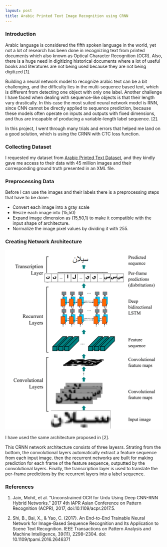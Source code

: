 ```yaml
---
layout: post
title: Arabic Printed Text Image Recognition using CRNN
---
```



### Introduction
Arabic language is considered the fifth spoken language in the world,  yet not a lot of research has been done in recognizing text from printed documents which also known as Optical Character Recognition (OCR). 
Also, there is a huge need in digitizing historical documents where a lot of useful books and literatures are not being used because they are not being digitized [1].

Building a neural network model to recognize arabic text can be a bit challenging, and the difficulty lies in the multi-sequence based text, which is different from detecting one object with only one label.
Another challenge I have faced when dealing with sequence-like objects is that their length vary drastically. In this case the most suited neural network model is RNN, since CNN cannot be directly applied to sequence prediction, because these models often operate on inputs and outputs with fixed dimensions, and thus are incapable of producing a variable-length label sequence.
[2].

In this project, I went through many trials and errors that helped me land on a good solution, which is using the CRNN with CTC loss function. 

### Collecting Dataset
I requested my dataset from [Arabic Printed Text Dataset](https://diuf.unifr.ch/main/diva/APTI/), and they kindly gave me access to their data with 45 million images and their corresponding ground truth presented in an XML file.


### Preprocessing Data
Before I can use the images and their labels there is a preprocessing steps that have to be done:
* Convert each image into a gray scale
* Resize each image into (15,50)
* Expand image dimension as (15,50,1) to make it compatible with the input shape of architecture.
* Normalize the image pixel values by dividing it with 255.


### Creating Network Architecture

![](images/model_arch.PNG)

I have used the same architecture proposed in [2].

This CRNN network architecture consists of three layesrs. Strating from the bottom, the convolutional layers automatically
extract a feature sequence from each input image. then the recurrent networks are built for making prediction for each frame of the feature
sequence, outputted by the convolutional layers. Finally, the transcription layer is used to translate the per-frame predictions by the recurrent layers into a label sequence.





### References 
1. Jain, Mohit, et al. “Unconstrained OCR for Urdu Using Deep CNN-RNN Hybrid Networks.” 2017 4th IAPR Asian Conference on Pattern Recognition (ACPR), 2017, doi:10.1109/acpr.2017.5.

2. Shi, B., Bai, X., & Yao, C. (2017). An End-to-End Trainable Neural Network for Image-Based Sequence Recognition and Its Application to Scene Text Recognition. IEEE Transactions on Pattern Analysis and Machine Intelligence, 39(11), 2298–2304. doi: 10.1109/tpami.2016.2646371 
